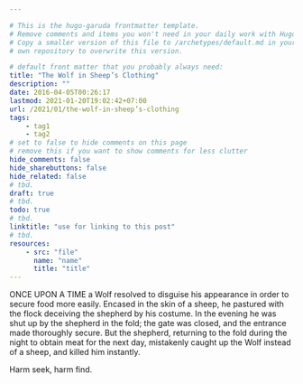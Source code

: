 ```yaml
---

# This is the hugo-garuda frontmatter template.
# Remove comments and items you won't need in your daily work with Hugo.
# Copy a smaller version of this file to /archetypes/default.md in your
# own repository to overwrite this version.

# default front matter that you probably always need:
title: "The Wolf in Sheep’s Clothing"
description: ""
date: 2016-04-05T00:26:17
lastmod: 2021-01-20T19:02:42+07:00
url: /2021/01/the-wolf-in-sheep’s-clothing
tags:
    - tag1
    - tag2
# set to false to hide comments on this page
# remove this if you want to show comments for less clutter
hide_comments: false
hide_sharebuttons: false
hide_related: false
# tbd.
draft: true
# tbd.
todo: true
# tbd.
linktitle: "use for linking to this post"
# tbd.
resources:
    - src: "file"
      name: "name"
      title: "title"
---
```

ONCE UPON A TIME a Wolf resolved to disguise his appearance in order to secure food more easily. Encased in the skin of a sheep, he pastured with the flock deceiving the shepherd by his costume. In the evening he was shut up by the shepherd in the fold; the gate was closed, and the entrance made thoroughly secure. But the shepherd, returning to the fold during the night to obtain meat for the next day, mistakenly caught up the Wolf instead of a sheep, and killed him instantly.

Harm seek, harm find.


